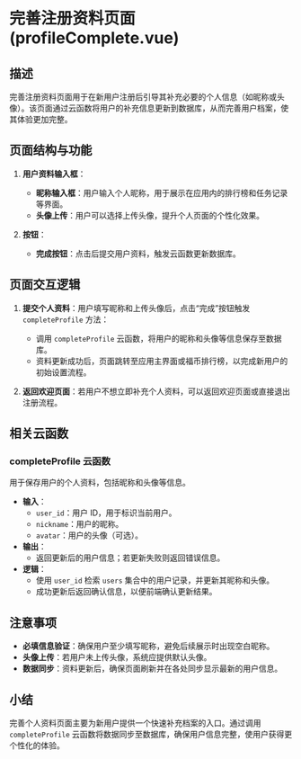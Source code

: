 # 完善注册资料页面 (profileComplete.vue)

## 描述
完善注册资料页面用于在新用户注册后引导其补充必要的个人信息（如昵称或头像）。该页面通过云函数将用户的补充信息更新到数据库，从而完善用户档案，使其体验更加完整。

## 页面结构与功能
1. **用户资料输入框**：
   - **昵称输入框**：用户输入个人昵称，用于展示在应用内的排行榜和任务记录等界面。
   - **头像上传**：用户可以选择上传头像，提升个人页面的个性化效果。

2. **按钮**：
   - **完成按钮**：点击后提交用户资料，触发云函数更新数据库。

## 页面交互逻辑
1. **提交个人资料**：用户填写昵称和上传头像后，点击“完成”按钮触发 `completeProfile` 方法：
   - 调用 `completeProfile` 云函数，将用户的昵称和头像等信息保存至数据库。
   - 资料更新成功后，页面跳转至应用主界面或福币排行榜，以完成新用户的初始设置流程。

2. **返回欢迎页面**：若用户不想立即补充个人资料，可以返回欢迎页面或直接退出注册流程。

## 相关云函数

### completeProfile 云函数
用于保存用户的个人资料，包括昵称和头像等信息。
- **输入**：
  - `user_id`：用户 ID，用于标识当前用户。
  - `nickname`：用户的昵称。
  - `avatar`：用户的头像（可选）。
- **输出**：
  - 返回更新后的用户信息；若更新失败则返回错误信息。
- **逻辑**：
  - 使用 `user_id` 检索 `users` 集合中的用户记录，并更新其昵称和头像。
  - 成功更新后返回确认信息，以便前端确认更新结果。

## 注意事项
- **必填信息验证**：确保用户至少填写昵称，避免后续展示时出现空白昵称。
- **头像上传**：若用户未上传头像，系统应提供默认头像。
- **数据同步**：资料更新后，确保页面刷新并在各处同步显示最新的用户信息。

## 小结
完善个人资料页面主要为新用户提供一个快速补充档案的入口。通过调用 `completeProfile` 云函数将数据同步至数据库，确保用户信息完整，使用户获得更个性化的体验。
